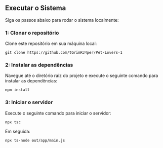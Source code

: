 ## Executar o Sistema

Siga os passos abaixo para rodar o sistema localmente:

### 1: Clonar o repositório

Clone este repositório em sua máquina local:

```
git clone https://github.com/tGrimR34per/Pet-Lovers-1
```

### 2: Instalar as dependências

Navegue até o diretório raiz do projeto e execute o seguinte comando para instalar as dependências:

```shell
npm install
```

### 3: Iniciar o servidor

Execute o seguinte comando para iniciar o servidor:

```shell
npx tsc
```
Em seguida:

```shell
npx ts-node out/app/main.js 
```